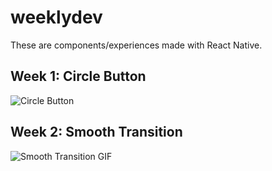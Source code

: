 # weeklydev

These are components/experiences made with React Native.

## Week 1: Circle Button

![Circle Button](https://media.giphy.com/media/1n3KSsc0TBJRoqBmmQ/giphy.gif)

## Week 2: Smooth Transition

![Smooth Transition GIF](https://media.giphy.com/media/NTyoXNg6yEy3TswZl7/giphy.gif)
